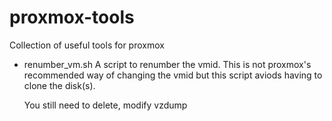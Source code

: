 # proxmox-tools

Collection of useful tools for proxmox

- renumber_vm.sh
    A script to renumber the vmid.
    This is not proxmox's recommended way of changing the vmid
    but this script aviods having to clone the disk(s).

    You still need to delete, modify vzdump 
